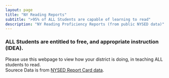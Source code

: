 ```yaml
---
layout: page
title: "NY Reading Reports"
subtitle: ">95% of ALL Students are capable of learning to read"
description: "NY Reading Proficiency Reports (from public NYSED data)"
---
```

<!-- hero_image: "/NYSED_Reading/img/ClassRoom_large.jpg"
hero_height: "is-fullheight" -->
### ALL Students are entitled to free, and appropriate instruction (IDEA).
Please use this webpage to view how your district is doing, in teaching ALL students to read.  
Sourece Data is from [NYSED Report Card data](https://data.nysed.gov/downloads.php).